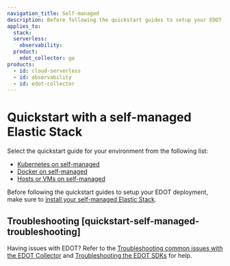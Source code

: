 ```yaml
---
navigation_title: Self-managed
description: Before following the quickstart guides to setup your EDOT deployment, make sure to install your self-managed Elastic Stack.
applies_to:
  stack:
  serverless:
    observability:
  product:
    edot_collector: ga
products:
  - id: cloud-serverless
  - id: observability
  - id: edot-collector
---
```


# Quickstart with a self-managed Elastic Stack

Select the quickstart guide for your environment from the following list:

- [Kubernetes on self-managed](k8s.md)
- [Docker on self-managed](docker.md)
- [Hosts or VMs on self-managed](hosts_vms.md)

Before following the quickstart guides to setup your EDOT deployment, make sure to [install your self-managed Elastic Stack](docs-content://solutions/observability/apm/use-opentelemetry-with-apm.md).

## Troubleshooting [quickstart-self-managed-troubleshooting]

Having issues with EDOT? Refer to the [Troubleshooting common issues with the EDOT Collector](docs-content://troubleshoot/ingest/opentelemetry/edot-collector/index.md) and [Troubleshooting the EDOT SDKs](docs-content://troubleshoot/ingest/opentelemetry/edot-sdks/index.md) for help.